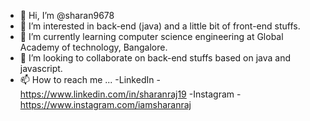 - 👋 Hi, I’m @sharan9678
- 👀 I’m interested in back-end (java) and a little bit of front-end stuffs.
- 🌱 I’m currently learning computer science engineering at Global Academy of technology, Bangalore.
- 💞️ I’m looking to collaborate on back-end stuffs based on java and javascript.
- 📫 How to reach me ...
      -LinkedIn - https://www.linkedin.com/in/sharanraj19
      -Instagram - https://www.instagram.com/iamsharanraj

<!---
sharan9678/sharan9678 is a ✨ special ✨ repository because its `README.md` (this file) appears on your GitHub profile.
You can click the Preview link to take a look at your changes.
--->
